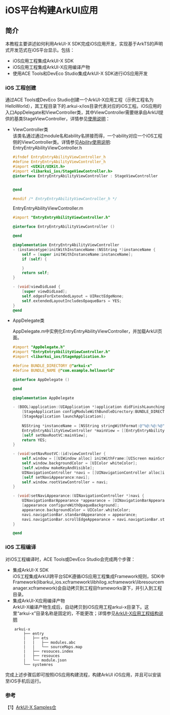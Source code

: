 # iOS平台构建ArkUI应用

## 简介

本教程主要讲述如何利用ArkUI-X SDK完成iOS应用开发，实现基于ArkTS的声明式开发范式在iOS平台显示。包括：

* iOS应用工程集成ArkUI-X SDK
* iOS应用工程集成ArkUI-X应用编译产物
* 使用ACE Tools和DevEco Studio集成ArkUI-X SDK进行iOS应用开发

### iOS 工程创建
通过ACE Tools或DevEco Studio创建一个ArkUI-X应用工程（示例工程名为HelloWorld），其工程目录下的.arkui-x/ios目录代表对应的iOS工程。iOS应用的入口AppDelegate和ViewController类，其中ViewController需要继承自ArkUI提供的基类StageViewController，详情参见[使用说明](https://gitee.com/arkui-x/docs/tree/master/zh-cn/application-dev/reference/arkui-for-ios)：
* ViewController类\
该类名通过通过module名和ability名拼接而得，一个ability对应一个iOS工程侧的ViewController类。详情参见[Ability使用说明](https://gitee.com/arkui-x/docs/blob/master/zh-cn/application-dev/quick-start/start-with-ability-on-ios.md):\
EntryEntryAbilityViewController.h 
    ``` objective-c
    #ifndef EntryEntryAbilityViewController_h
    #define EntryEntryAbilityViewController_h
    #import <UIKit/UIKit.h>
    #import <libarkui_ios/StageViewController.h>
    @interface EntryEntryAbilityViewController : StageViewController


    @end

    #endif /* EntryEntryAbilityViewController_h */
    ```
    EntryEntryAbilityViewController.m
    ``` objective-c
    #import "EntryEntryAbilityViewController.h"

    @interface EntryEntryAbilityViewController ()

    @end

    @implementation EntryEntryAbilityViewController
    - (instancetype)initWithInstanceName:(NSString *)instanceName {
        self = [super initWithInstanceName:instanceName];
        if (self) {

        }
        return self;
    }

    - (void)viewDidLoad {
        [super viewDidLoad];
        self.edgesForExtendedLayout = UIRectEdgeNone;
        self.extendedLayoutIncludesOpaqueBars = YES;
    }
    @end

    ```
* AppDelegate类

    AppDelegate.m中实例化EntryEntryAbilityViewController，并加载ArkUI页面。

    ```objective-c
    #import "AppDelegate.h"
    #import "EntryEntryAbilityViewController.h"
    #import <libarkui_ios/StageApplication.h>

    #define BUNDLE_DIRECTORY @"arkui-x"
    #define BUNDLE_NAME @"com.example.helloworld"

    @interface AppDelegate ()

    @end

    @implementation AppDelegate

    - (BOOL)application:(UIApplication *)application didFinishLaunchingWithOptions:(NSDictionary *)launchOptions {
        [StageApplication configModuleWithBundleDirectory:BUNDLE_DIRECTORY];
        [StageApplication launchApplication];
        
        NSString *instanceName = [NSString stringWithFormat:@"%@:%@:%@",BUNDLE_NAME, @"entry", @"EntryAbility"];
        EntryEntryAbilityViewController *mainView = [[EntryEntryAbilityViewController alloc] initWithInstanceName:instanceName];//instanceName为ArkUI-X应用编译产物在应用工程中存放的目录
        [self setNavRootVC:mainView];
        return YES;
    }

    - (void)setNavRootVC:(id)viewController {
        self.window = [[UIWindow alloc] initWithFrame:[UIScreen mainScreen].bounds];
        self.window.backgroundColor = [UIColor whiteColor];
        [self.window makeKeyAndVisible];
        UINavigationController *navi = [[UINavigationController alloc]initWithRootViewController:viewController];
        [self setNaviAppearance:navi];
        self.window.rootViewController = navi;
    }

    - (void)setNaviAppearance:(UINavigationController *)navi {
        UINavigationBarAppearance *appearance = [UINavigationBarAppearance new];
        [appearance configureWithOpaqueBackground];
        appearance.backgroundColor = UIColor.whiteColor;
        navi.navigationBar.standardAppearance = appearance;
        navi.navigationBar.scrollEdgeAppearance = navi.navigationBar.standardAppearance;
    }

    @end
    ```
    

### iOS 工程编译

对iOS工程编译时，ACE Tools或DevEco Studio会完成两个步骤：
* 集成ArkUI-X SDK\
iOS工程集成ArkUI跨平台SDK遵循iOS应用工程集成Framework规则，SDK中Framework(libarkui_ios.xcframework\libhilog.xcframework\libresourcemanager.xcframework)会自动拷贝到工程目frameworks录下，并引入到工程目录。
* 集成ArkUI-X应用编译产物\
ArkUI-X编译产物生成后，自动拷贝到iOS应用工程arkui-x目录下。这里“arkui-x”目录名称是固定的，不能更改；详情参见[ArkUI-X应用工程结构说明](https://gitee.com/arkui-x/docs/blob/master/zh-cn/application-dev/quick-start/package-structure-guide.md)

```
    arkui-x
        ├── entry
        |   ├── ets
        |   |   ├── modules.abc
        |   |   └── sourceMaps.map
        |   ├── resouces.index
        |   ├── resouces
        |   └── module.json
        └── systemres
```
完成上述步骤后即可按照iOS应用构建流程，构建ArkUI iOS应用，并且可以安装至iOS手机后运行。


### 参考

【1】[ArkUI-X Samples仓](https://gitee.com/arkui-x/samples)

